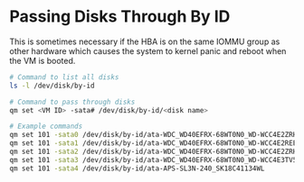 # Passing Disks Through By ID

This is sometimes necessary if the HBA is on the same IOMMU group as other hardware which causes the system to kernel panic and reboot when the VM is booted.

```bash
# Command to list all disks
ls -l /dev/disk/by-id
```

```bash
# Command to pass through disks
qm set <VM ID> -sata# /dev/disk/by-id/<disk name>

# Example commands
qm set 101 -sata0 /dev/disk/by-id/ata-WDC_WD40EFRX-68WT0N0_WD-WCC4E2ZRHC7Z
qm set 101 -sata1 /dev/disk/by-id/ata-WDC_WD40EFRX-68WT0N0_WD-WCC4E2REE2T6
qm set 101 -sata2 /dev/disk/by-id/ata-WDC_WD40EFRX-68WT0N0_WD-WCC4E2ZRHUXK
qm set 101 -sata3 /dev/disk/by-id/ata-WDC_WD40EFRX-68WT0N0_WD-WCC4E3TV5LR5
qm set 101 -sata4 /dev/disk/by-id/ata-APS-SL3N-240_SK18C41134WL
```